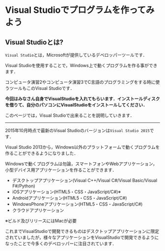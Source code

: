 # Visual Studioでプログラムを作ってみよう

## Visual Studioとは?

`Visual Studio`とは，Microsoftが提供しているデベロッパーツールです．

Visual Studioを使用することで，Windows上で動くプログラムを作る事ができます．

コンピュータ演習2やコンピュータ演習3でC言語のプログラミングをする時に使うツールもこのVisual Studioです．

**今回はみなさん自身でVisualStudioを入れてもらいます．インストールディスクを借りて、自分のパソコンにVisualStudioをインストールしてください．**

このページでは，Visual Studioで出来ることを説明していきます．



---



2015年10月時点で最新のVisual Studioのバージョンは`Visual Studio 2015`です．

Visual Studio 2013から，Windows以外のプラットフォームで動くプログラムを作ることができるようになりました．

Windowsで動くプログラムは勿論，スマートフォンやWebアプリケーション，小型デバイス用アプリケーションを作ることができます．

* デスクトップアプリケーション(Visual C++/Visual C#/Visual Basic/Visual F#/Python)
* iOSアプリケーション(HTML5・CSS・JavaScript/C#)※
* Androidアプリケーション(HTML5・CSS・JavaScript/C#)
* WindowsPhoneアプリケーション(HTML5・CSS・JavaScript/C#)
* クラウドアプリケーション

※ビルド及びリリースにはMacが必要

これまでVisualStudioで開発できるものはデスクトップアプリケーションに限定されていましたが，様々なアプリケーションをVisualStudioで開発できるようになったことで今多くのデベロッパーに注目されています．

